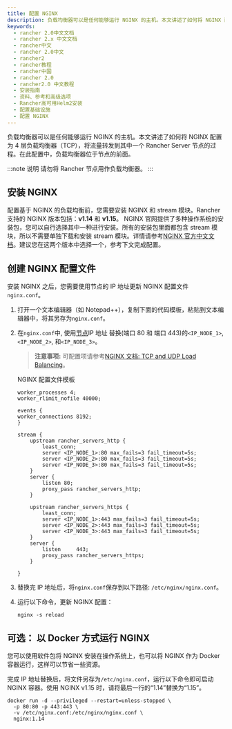 ```yaml
---
title: 配置 NGINX
description: 负载均衡器可以是任何能够运行 NGINX 的主机。本文讲述了如何将 NGINX 配置为 4 层负载均衡器(TCP)，将流量转发到其中一个 Rancher Server 节点的过程。在此配置中，负载均衡器位于节点的前面请勿将 Rancher 节点用作负载均衡器。
keywords:
  - rancher 2.0中文文档
  - rancher 2.x 中文文档
  - rancher中文
  - rancher 2.0中文
  - rancher2
  - rancher教程
  - rancher中国
  - rancher 2.0
  - rancher2.0 中文教程
  - 安装指南
  - 资料、参考和高级选项
  - Rancher高可用Helm2安装
  - 配置基础设施
  - 配置 NGINX
---
```


负载均衡器可以是任何能够运行 NGINX 的主机。本文讲述了如何将 NGINX 配置为 4 层负载均衡器（TCP），将流量转发到其中一个 Rancher Server 节点的过程。在此配置中，负载均衡器位于节点的前面。

:::note 说明
请勿将 Rancher 节点用作负载均衡器。
:::

## 安装 NGINX

配置基于 NGINX 的负载均衡前，您需要安装 NGINX 和 stream 模块。Rancher 支持的 NGINX 版本包括：**v1.14** 和 **v1.15**。 NGINX 官网提供了多种操作系统的安装包，您可以自行选择其中一种进行安装。所有的安装包里面都包含 stream 模块，所以不需要单独下载和安装 stream 模块。详情请参考[NGINX 官方中文文档](https://www.nginx.cn/doc/)。建议您在这两个版本中选择一个，参考下文完成配置。

## 创建 NGINX 配置文件

安装 NGINX 之后，您需要使用节点的 IP 地址更新 NGINX 配置文件`nginx.conf`。

1.  打开一个文本编辑器（如 Notepad++），复制下面的代码模板，粘贴到文本编辑器中，将其另存为`nginx.conf`。

2.  在`nginx.conf`中, 使用[节点](/docs/rancher2/installation_new/resources/advanced/helm2/create-nodes-lb/_index)IP 地址 替换(端口 80 和 端口 443)的`<IP_NODE_1>`, `<IP_NODE_2>`, 和`<IP_NODE_3>`。

    > **注意事项:** 可配置项请参考[NGINX 文档: TCP and UDP Load Balancing](https://docs.nginx.com/nginx/admin-guide/load-balancer/tcp-udp-load-balancer/)。

    <figcaption>NGINX 配置文件模板</figcaption>

    ```
    worker_processes 4;
    worker_rlimit_nofile 40000;

    events {
    worker_connections 8192;
    }

    stream {
        upstream rancher_servers_http {
            least_conn;
            server <IP_NODE_1>:80 max_fails=3 fail_timeout=5s;
            server <IP_NODE_2>:80 max_fails=3 fail_timeout=5s;
            server <IP_NODE_3>:80 max_fails=3 fail_timeout=5s;
        }
        server {
            listen 80;
            proxy_pass rancher_servers_http;
        }

        upstream rancher_servers_https {
            least_conn;
            server <IP_NODE_1>:443 max_fails=3 fail_timeout=5s;
            server <IP_NODE_2>:443 max_fails=3 fail_timeout=5s;
            server <IP_NODE_3>:443 max_fails=3 fail_timeout=5s;
        }
        server {
            listen     443;
            proxy_pass rancher_servers_https;
        }

    }

    ```

3.  替换完 IP 地址后，将`nginx.conf`保存到以下路径: `/etc/nginx/nginx.conf`。

4.  运行以下命令，更新 NGINX 配置：

    ```
    nginx -s reload
    ```

## 可选： 以 Docker 方式运行 NGINX

您可以使用软件包将 NGINX 安装在操作系统上，也可以将 NGINX 作为 Docker 容器运行，这样可以节省一些资源。

完成 IP 地址替换后，将文件另存为`/etc/nginx.conf`，运行以下命令即可启动 NGINX 容器。使用 NGINX v1.15 时，请将最后一行的“1.14”替换为“1.15”。

```
docker run -d --privileged --restart=unless-stopped \
  -p 80:80 -p 443:443 \
  -v /etc/nginx.conf:/etc/nginx/nginx.conf \
  nginx:1.14
```
